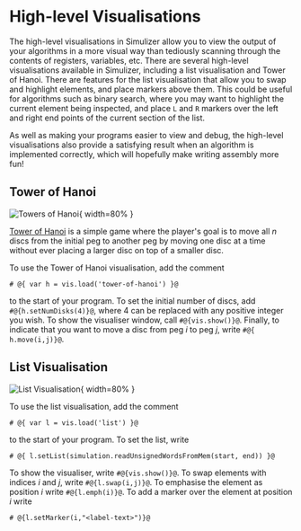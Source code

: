 # High-level Visualisations #
The high-level visualisations in Simulizer allow you to view the output of your algorithms in a more visual way than tediously scanning through the contents of registers, variables, etc. There are several high-level visualisations available in Simulizer, including a list visualisation and Tower of Hanoi. There are features for the list visualisation that allow you to swap and highlight elements, and place markers above them. This could be useful for algorithms such as binary search, where you may want to highlight the current element being inspected, and place `L` and `R` markers over the left and right end points of the current section of the list.

As well as making your programs easier to view and debug, the high-level visualisations also provide a satisfying result when an algorithm is implemented correctly, which will hopefully make writing assembly more fun!

## Tower of Hanoi ##
![Towers of Hanoi](segments/high-level.png){ width=80% }


[Tower of Hanoi](https://en.wikipedia.org/wiki/Tower_of_Hanoi) is a simple game where the player's goal is to move all $n$ discs from the initial peg to another peg by moving one disc at a time without ever placing a larger disc on top of a smaller disc.

To use the Tower of Hanoi visualisation, add the comment
```
# @{ var h = vis.load('tower-of-hanoi') }@
```
to the start of your program. To set the initial number of discs, add `#@{h.setNumDisks(4)}@`, where 4 can be replaced with any positive integer you wish. To show the visualiser window, call `#@{vis.show()}@`. Finally, to indicate that you want to move a disc from peg $i$ to peg $j$, write `#@{ h.move(i,j)}@`.

## List Visualisation ##
![List Visualisation](segments/list.png){ width=80% }


To use the list visualisation, add the comment
```
# @{ var l = vis.load('list') }@
```
to the start of your program. To set the list, write
```
# @{ l.setList(simulation.readUnsignedWordsFromMem(start, end)) }@
```
To show the visualiser, write `#@{vis.show()}@`. To swap elements with indices $i$ and $j$, write `#@{l.swap(i,j)}@`. To emphasise the element as position $i$ write `#@{l.emph(i)}@`. To add a marker over the element at position $i$ write
```
# @{l.setMarker(i,"<label-text>")}@
```
